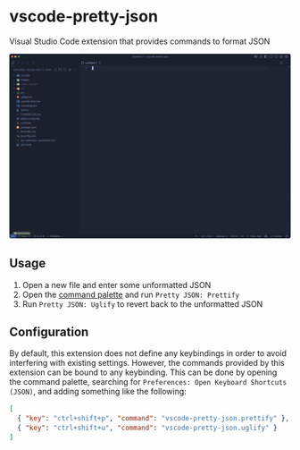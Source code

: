 # vscode-pretty-json

Visual Studio Code extension that provides commands to format JSON

![Demo](demo.gif)

## Usage

1. Open a new file and enter some unformatted JSON
1. Open the [command palette](https://code.visualstudio.com/docs/getstarted/userinterface#_command-palette) and run `Pretty JSON: Prettify`
1. Run `Pretty JSON: Uglify` to revert back to the unformatted JSON

## Configuration

By default, this extension does not define any keybindings in order to avoid interfering with existing settings.
However, the commands provided by this extension can be bound to any keybinding.
This can be done by opening the command palette, searching for `Preferences: Open Keyboard Shortcuts (JSON)`, and adding something like the following:

```json
[
  { "key": "ctrl+shift+p", "command": "vscode-pretty-json.prettify" },
  { "key": "ctrl+shift+u", "command": "vscode-pretty-json.uglify" }
]
```
